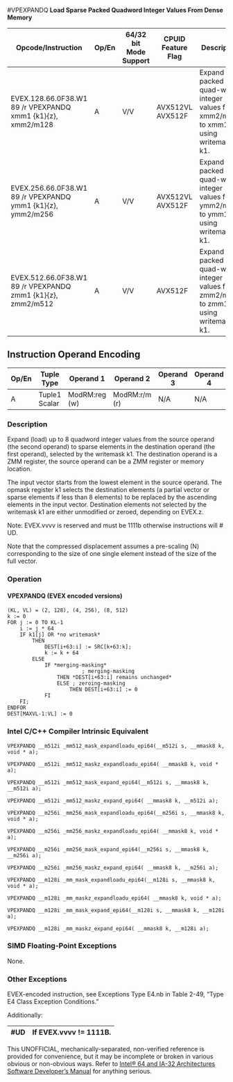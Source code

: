 #VPEXPANDQ
**Load Sparse Packed Quadword Integer Values From Dense Memory**

| Opcode/Instruction                                          | Op/En | 64/32 bit Mode Support | CPUID Feature Flag | Description                                                                       |
| ----------------------------------------------------------- | ----- | ---------------------- | ------------------ | --------------------------------------------------------------------------------- |
| EVEX.128.66.0F38.W1 89 /r VPEXPANDQ xmm1 {k1}{z}, xmm2/m128 | A     | V/V                    | AVX512VL AVX512F   | Expand packed quad-word integer values from xmm2/m128 to xmm1 using writemask k1. |
| EVEX.256.66.0F38.W1 89 /r VPEXPANDQ ymm1 {k1}{z}, ymm2/m256 | A     | V/V                    | AVX512VL AVX512F   | Expand packed quad-word integer values from ymm2/m256 to ymm1 using writemask k1. |
| EVEX.512.66.0F38.W1 89 /r VPEXPANDQ zmm1 {k1}{z}, zmm2/m512 | A     | V/V                    | AVX512F            | Expand packed quad-word integer values from zmm2/m512 to zmm1 using writemask k1. |

## Instruction Operand Encoding

| Op/En | Tuple Type    | Operand 1     | Operand 2     | Operand 3 | Operand 4 |
| ----- | ------------- | ------------- | ------------- | --------- | --------- |
| A     | Tuple1 Scalar | ModRM:reg (w) | ModRM:r/m (r) | N/A       | N/A       |

### Description

Expand (load) up to 8 quadword integer values from the source operand (the second operand) to sparse elements in the destination operand (the first operand), selected by the writemask k1. The destination operand is a ZMM register, the source operand can be a ZMM register or memory location.

The input vector starts from the lowest element in the source operand. The opmask register k1 selects the destination elements (a partial vector or sparse elements if less than 8 elements) to be replaced by the ascending elements in the input vector. Destination elements not selected by the writemask k1 are either unmodified or zeroed, depending on EVEX.z.

Note: EVEX.vvvv is reserved and must be 1111b otherwise instructions will #​​​UD.

Note that the compressed displacement assumes a pre-scaling (N) corresponding to the size of one single element instead of the size of the full vector.

### Operation

#### VPEXPANDQ (EVEX encoded versions)

```
(KL, VL) = (2, 128), (4, 256), (8, 512)
k := 0
FOR j := 0 TO KL-1
    i := j * 64
    IF k1[j] OR *no writemask*
        THEN
            DEST[i+63:i] := SRC[k+63:k];
            k := k + 64
        ELSE
            IF *merging-masking*
                        ; merging-masking
                THEN *DEST[i+63:i] remains unchanged*
                ELSE ; zeroing-masking
                    THEN DEST[i+63:i] := 0
            FI
    FI;
ENDFOR
DEST[MAXVL-1:VL] := 0

```

### Intel C/C++ Compiler Intrinsic Equivalent

```
VPEXPANDQ __m512i _mm512_mask_expandloadu_epi64(__m512i s, __mmask8 k, void * a);

```

```
VPEXPANDQ __m512i _mm512_maskz_expandloadu_epi64( __mmask8 k, void * a);

```

```
VPEXPANDQ __m512i _mm512_mask_expand_epi64(__m512i s, __mmask8 k, __m512i a);

```

```
VPEXPANDQ __m512i _mm512_maskz_expand_epi64( __mmask8 k, __m512i a);

```

```
VPEXPANDQ __m256i _mm256_mask_expandloadu_epi64(__m256i s, __mmask8 k, void * a);

```

```
VPEXPANDQ __m256i _mm256_maskz_expandloadu_epi64( __mmask8 k, void * a);

```

```
VPEXPANDQ __m256i _mm256_mask_expand_epi64(__m256i s, __mmask8 k, __m256i a);

```

```
VPEXPANDQ __m256i _mm256_maskz_expand_epi64( __mmask8 k, __m256i a);

```

```
VPEXPANDQ __m128i _mm_mask_expandloadu_epi64(__m128i s, __mmask8 k, void * a);

```

```
VPEXPANDQ __m128i _mm_maskz_expandloadu_epi64( __mmask8 k, void * a);

```

```
VPEXPANDQ __m128i _mm_mask_expand_epi64(__m128i s, __mmask8 k, __m128i a);

```

```
VPEXPANDQ __m128i _mm_maskz_expand_epi64( __mmask8 k, __m128i a);

```

### SIMD Floating-Point Exceptions

None.

### Other Exceptions

EVEX-encoded instruction, see Exceptions Type E4.nb in Table 2-49, “Type E4 Class Exception Conditions.”

Additionally:

| #​​​UD | If EVEX.vvvv != 1111B. |
| ------ | ---------------------- |

This UNOFFICIAL, mechanically-separated, non-verified reference is provided for convenience, but it may be
incomplete or broken in various obvious or non-obvious
ways. Refer to [Intel® 64 and IA-32 Architectures Software Developer’s Manual](https://software.intel.com/en-us/download/intel-64-and-ia-32-architectures-sdm-combined-volumes-1-2a-2b-2c-2d-3a-3b-3c-3d-and-4) for anything serious.

